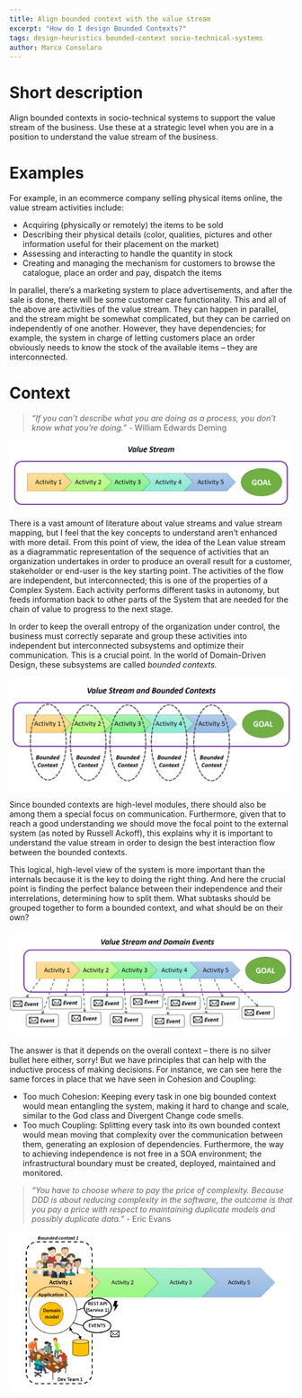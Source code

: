 ```yaml
---
title: Align bounded context with the value stream
excerpt: "How do I design Bounded Contexts?"
tags: design-heuristics bounded-context socio-technical-systems
author: Marco Consolaro
---
```


# Short description

Align bounded contexts in socio-technical systems to support the value stream of the business. Use these at a strategic level when you are in a position to understand the value stream of the business.

# Examples
For example, in an ecommerce company selling physical items online, the value stream activities include:

* Acquiring (physically or remotely) the items to be sold 
* Describing their physical details (color, qualities, pictures and other information useful for their placement on the market)
* Assessing and interacting to handle the quantity in stock 
* Creating and managing the mechanism for customers to browse the catalogue, place an order and pay, dispatch the items

In parallel, there’s a marketing system to place advertisements, and after the sale is done, there will be some customer care functionality. This and all of the above are activities of the value stream. They can happen in parallel, and the stream might be somewhat complicated, but they can be carried on independently of one another. However, they have dependencies; for example, the system in charge of letting customers place an order obviously needs to know the stock of the available items – they are interconnected.

# Context

> _“If you can’t describe what you are doing as a process, you don’t know what you’re doing.”_ - William Edwards Deming

![Value stream](/assets/images/value-stream.png)

There is a vast amount of literature about value streams and value stream mapping, but I feel that the key concepts to understand aren’t enhanced with more detail. From this point of view, the idea of the Lean value stream as a diagrammatic representation of the sequence of activities that an organization undertakes in order to produce an overall result for a customer, stakeholder or end-user is the key starting point. 
The activities of the flow are independent, but interconnected; this is one of the properties of a Complex System. Each activity performs different tasks in autonomy, but feeds information back to other parts of the System that are needed for the chain of value to progress to the next stage.

In order to keep the overall entropy of the organization under control, the business must correctly separate and group these activities into independent but interconnected subsystems and optimize their communication. This is a crucial point. In the world of Domain-Driven Design, these subsystems are called _*bounded contexts.*_

![Value stream and bounded context](/assets/images/value-stream-contexts.png)

Since bounded contexts are high-level modules, there should also be among them a special focus on communication. Furthermore, given that to reach a good understanding we should move the focal point to the external system (as noted by Russell Ackoff), this explains why it is important to understand the value stream in order to design the best interaction flow between the bounded contexts. 

This logical, high-level view of the system is more important than the internals because it is the key to doing the right thing. And here the crucial point is finding the perfect balance between their independence and their interrelations, determining how to split them. What subtasks should be grouped together to form a bounded context, and what should be on their own?

![Bounded contexts and communication](/assets/images/value-stream-events.png)

The answer is that it depends on the overall context – there is no silver bullet here either, sorry! But we have principles that can help with the inductive process of making decisions. 
For instance, we can see here the same forces in place that we have seen in Cohesion and Coupling: 

* Too much Cohesion: Keeping every task in one big bounded context would mean entangling the system, making it hard to change and scale, similar to the God class and Divergent Change code smells. 
* Too much Coupling: Splitting every task into its own bounded context would mean moving that complexity over the communication between them, generating an explosion of dependencies. Furthermore, the way to achieving independence is not free in a SOA environment; the infrastructural boundary must be created, deployed, maintained and monitored. 

>_“You have to choose where to pay the price of complexity. Because DDD is about reducing complexity in the software, the outcome is that you pay a price with respect to maintaining duplicate models and possibly duplicate data.”_ - Eric Evans

![Bounded contexts and teams](/assets/images/bounded-context.png)
